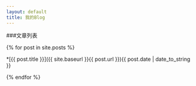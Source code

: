 ```yaml
---
layout: default
title: 我的Blog
---
```


###文章列表

{% for post in site.posts %}

  *[{{ post.title }}]({{ site.baseurl }}{{ post.url }}){{ post.date | date_to_string }}

{% endfor %}